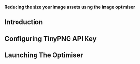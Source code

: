 **Reducing the size your image assets using the image optimiser**

## Introduction

## Configuring TinyPNG API Key

## Launching The Optimiser
